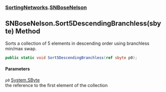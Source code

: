 ### [SortingNetworks](./SortingNetworks.md 'SortingNetworks').[SNBoseNelson](./SortingNetworks-SNBoseNelson.md 'SortingNetworks.SNBoseNelson')
## SNBoseNelson.Sort5DescendingBranchless(sbyte) Method
Sorts a collection of 5 elements in descending order using branchless min/max swap.  
```csharp
public static void Sort5DescendingBranchless(ref sbyte p0);
```
#### Parameters
<a name='SortingNetworks-SNBoseNelson-Sort5DescendingBranchless(sbyte)-p0'></a>
`p0` [System.SByte](https://docs.microsoft.com/en-us/dotnet/api/System.SByte 'System.SByte')  
the reference to the first element of the collection  
  

